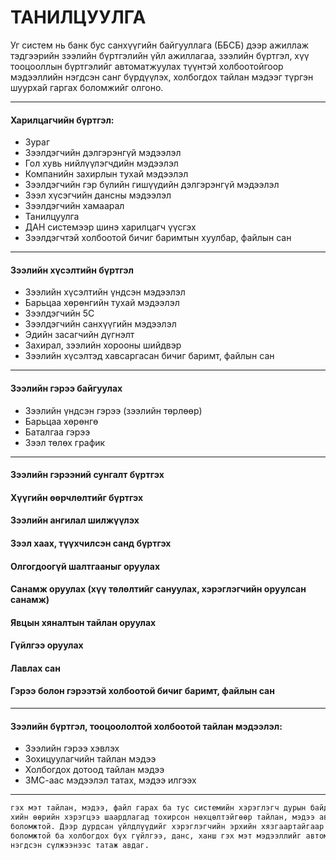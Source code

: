 <head>
  <html className="some-extra-html-class" />
  <body className="other-extra-body-class" />
  <title>Head Metadata customized title!</title>
  <meta charSet="utf-8" />
  <meta name="twitter:card" content="summary" />
  <link rel="canonical" href="https://docusaurus.io/docs/markdown-features/head-metadata" />
</head>

#	ТАНИЛЦУУЛГА

   Уг систем нь банк бус санхүүгийн байгууллага (ББСБ) дээр ажиллаж тэдгээрийн зээлийн бүртгэлийн үйл ажиллагаа, зээлийн бүртгэл, хүү тооцооллын бүртгэлийг автоматжуулах түүнтэй холбоотойгоор мэдээллийн нэгдсэн санг бүрдүүлэх, холбогдох тайлан мэдээг түргэн шуурхай гаргах боломжийг олгоно. 

  ---
####	Харилцагчийн бүртгэл:
-	Зураг
-	Зээлдэгчийн дэлгэрэнгүй мэдээлэл
-	Гол хувь нийлүүлэгчдийн мэдээлэл
-	Компанийн захирлын тухай мэдээлэл
-	Зээлдэгчийн гэр бүлийн гишүүдийн дэлгэрэнгүй мэдээлэл
-	Зээл хүсэгчийн дансны мэдээлэл
-	Зээлдэгчийн хамаарал
-	Танилцуулга
-	ДАН системээр шинэ харилцагч үүсгэх
-	Зээлдэгчтэй холбоотой бичиг баримтын хуулбар, файлын сан
---
####	Зээлийн хүсэлтийн бүртгэл
-	Зээлийн хүсэлтийн үндсэн мэдээлэл
-	Барьцаа хөрөнгийн тухай мэдээлэл
-	Зээлдэгчийн 5C
-	Зээлдэгчийн санхүүгийн мэдээлэл
-	Эдийн засагчийн дүгнэлт
-	Захирал, зээлийн хорооны шийдвэр
-	Зээлийн хүсэлтэд хавсаргасан бичиг баримт, файлын сан 
---
#### Зээлийн гэрээ байгуулах
-	Зээлийн үндсэн гэрээ (зээлийн төрлөөр)
-	Барьцаа хөрөнгө
-	Баталгаа гэрээ
-	Зээл төлөх график
---
####	Зээлийн гэрээний сунгалт бүртгэх
####	Хүүгийн өөрчлөлтийг бүртгэх
####	Зээлийн ангилал шилжүүлэх
####	Зээл хаах, түүхчилсэн санд бүртгэх
####	Олгогдоогүй шалтгааныг оруулах	
####	Санамж оруулах (хүү төлөлтийг сануулах, хэрэглэгчийн оруулсан санамж)
####	Явцын хяналтын тайлан оруулах
####	Гүйлгээ оруулах
####	Лавлах сан
####	Гэрээ болон гэрээтэй холбоотой бичиг баримт, файлын сан
---

#### Зээлийн бүртгэл, тооцоололтой холбоотой тайлан мэдээлэл:
-	Зээлийн гэрээ  хэвлэх
-	Зохицуулагчийн тайлан мэдээ
-	Холбогдох дотоод тайлан мэдээ
-	ЗМС-аас мэдээлэл татах, мэдээ илгээх
---

```bash
гэх мэт тайлан, мэдээ, файл гарах ба тус системийн хэрэглэгч дурын байдлаар хайлт
хийн өөрийн хэрэгцээ шаардлагад тохирсон нөхцөлтэйгөөр тайлан, мэдээ авах 
боломжтой. Дээр дурдсан үйлдлүүдийг хэрэглэгчийн эрхийн хязгаартайгаар хийх 
боломжтой ба холбогдох бүх гүйлгээ, данс, ханш гэх мэт мэдээллийг автоматаар онлайн 
нэгдсэн сүлжээнээс татаж авдаг.
```